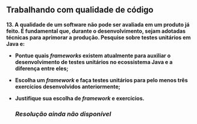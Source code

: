 ## **Trabalhando com qualidade de código**

**13. A qualidade de um software não pode ser avaliada em um produto já feito. É fundamental que, durante o desenvolvimento, sejam adotadas técnicas para aprimorar a produção. Pesquise sobre testes unitários em Java e:**    
- **Pontue quais *frameworks* existem atualmente para auxiliar o desenvolvimento de testes unitários no ecossistema Java e a diferença entre eles;**    
- **Escolha um *framework* e faça testes unitários para pelo menos três exercícios desenvolvidos anteriormente;**
- **Justifique sua escolha de *framework* e exercícios.**   

    ### *Resolução ainda não disponível*